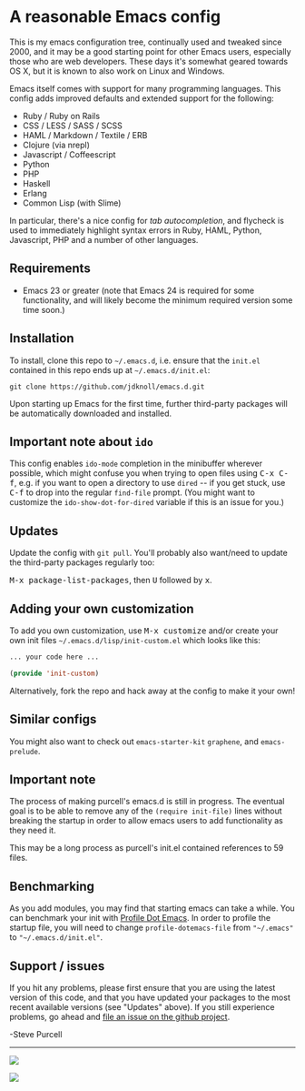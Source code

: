# A reasonable Emacs config

This is my emacs configuration tree, continually used and tweaked
since 2000, and it may be a good starting point for other Emacs
users, especially those who are web developers. These days it's
somewhat geared towards OS X, but it is known to also work on Linux
and Windows.

Emacs itself comes with support for many programming languages. This
config adds improved defaults and extended support for the following:

* Ruby / Ruby on Rails
* CSS / LESS / SASS / SCSS
* HAML / Markdown / Textile / ERB
* Clojure (via nrepl)
* Javascript / Coffeescript
* Python
* PHP
* Haskell
* Erlang
* Common Lisp (with Slime)

In particular, there's a nice config for *tab autocompletion*, and
flycheck is used to immediately highlight syntax errors in Ruby, HAML,
Python, Javascript, PHP and a number of other languages.

## Requirements

* Emacs 23 or greater (note that Emacs 24 is required for some
  functionality, and will likely become the minimum required version
  some time soon.)

## Installation

To install, clone this repo to `~/.emacs.d`, i.e. ensure that the
`init.el` contained in this repo ends up at `~/.emacs.d/init.el`:

```
git clone https://github.com/jdknoll/emacs.d.git
```

Upon starting up Emacs for the first time, further third-party
packages will be automatically downloaded and installed.

## Important note about `ido`

This config enables `ido-mode` completion in the minibuffer wherever
possible, which might confuse you when trying to open files using
<kbd>C-x C-f</kbd>, e.g. if you want to open a directory to use
`dired` -- if you get stuck, use <kbd>C-f</kbd> to drop into the
regular `find-file` prompt. (You might want to customize the
`ido-show-dot-for-dired` variable if this is an issue for you.)

## Updates

Update the config with `git pull`. You'll probably also want/need to update
the third-party packages regularly too:

<kbd>M-x package-list-packages</kbd>, then <kbd>U</kbd> followed by <kbd>x</kbd>.

## Adding your own customization

To add you own customization, use <kbd>M-x customize</kbd> and/or
create your own init files `~/.emacs.d/lisp/init-custom.el` which looks like this:

```el
... your code here ...

(provide 'init-custom)
```

Alternatively, fork the repo and hack away at the config to make it your own!

## Similar configs

You might also want to check out `emacs-starter-kit` `graphene`, and `emacs-prelude`.

## Important note

The process of making purcell's emacs.d is still in progress. The eventual goal is to
be able to remove any of the `(require init-file)` lines without breaking the startup
in order to allow emacs users to add functionality as they need it.

This may be a long process as purcell's init.el contained references to 59 files.

## Benchmarking
As you add modules, you may find that starting emacs can take a while. You can benchmark
your init with [Profile Dot Emacs](http://www.emacswiki.org/emacs/ProfileDotEmacs). In order
to profile the startup file, you will need to change `profile-dotemacs-file` from `"~/.emacs"`
to `"~/.emacs.d/init.el"`.

## Support / issues

If you hit any problems, please first ensure that you are using the latest version
of this code, and that you have updated your packages to the most recent available
versions (see "Updates" above). If you still experience problems, go ahead and
[file an issue on the github project](https://github.com/purcell/emacs.d).

-Steve Purcell

<hr>

[![](http://api.coderwall.com/purcell/endorsecount.png)](http://coderwall.com/purcell)

[![](http://www.linkedin.com/img/webpromo/btn_liprofile_blue_80x15.png)](http://uk.linkedin.com/in/stevepurcell)
